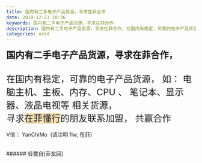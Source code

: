 ```yaml
---
title: 国内有二手电子产品货源，寻求在菲合作
date: 2018-12-23 10:36
keywords: 国内有二手电子产品货源，寻求在菲合作
description: 国内有二手电子产品货源，寻求在菲合作，在国内有稳定，可靠的电子产品货源， 如： 电脑主机、主板、内存、CPU 、 笔记本、显示器、液晶电视等 相关货源， 寻求在菲懂行的朋友联系加盟， 共赢合作V信： YanChiMo  (请注明 flw, 在菲)
categories: used
---
```

<td class="t_f" id="postmessage_2538265">

<strong><font size="5">国内有二手电子产品货源，寻求在菲合作，</font></strong><br/>
<font size="5"><br/>
在国内有稳定，可靠的电子产品货源， 如： </font><font size="5">电脑主机、主板、内存、CPU 、 笔记本、显示器、液晶电视等 相关货源， </font><br/>
<font size="5">寻求<font style="background-color:wheat">在菲懂行</font>的朋友联系加盟， 共赢合作</font><br/>
<br/>
V信： YanChiMo  (请注明 flw, 在菲)<br/>
<br/>
</td>
###### 转载自[菲龙网]